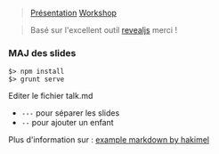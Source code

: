 > [Présentation](https://github.com/xebia-france/slot-webcomponents)
> [Workshop](https://github.com/xebia-france/slot-webcomponents/blob/gh-pages/workshop/workshop.md)

> Basé sur l'excellent outil [revealjs](http://lab.hakim.se/reveal-js/) merci !

### MAJ des slides

```
$> npm install
$> grunt serve
```

Editer le fichier talk.md

* `---` pour séparer les slides
* `--` pour ajouter un enfant

Plus d'information sur : [example markdown by hakimel](https://github.com/hakimel/reveal.js/blob/master/plugin/markdown/example.html)
